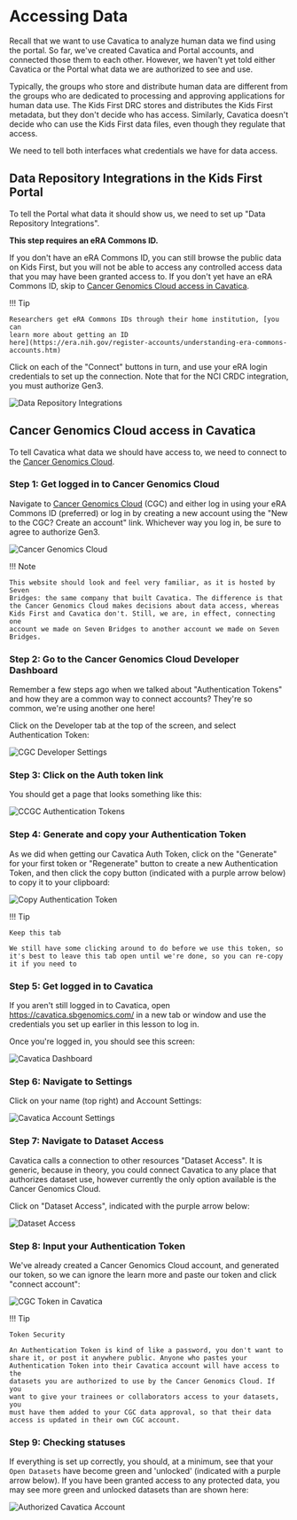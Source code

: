 # Accessing Data

Recall that we want to use Cavatica to analyze human data we find using
the portal. So far, we've created Cavatica and Portal accounts, and
connected those them to each other. However, we haven't yet told either
Cavatica or the Portal what data we are authorized to see and use.

Typically, the groups who store and distribute human data are different
from the groups who are dedicated to processing and approving
applications for human data use. The Kids First DRC stores and distributes the Kids First metadata, but they don't decide who has access. Similarly, Cavatica doesn't decide who can use the Kids First data files, even though they regulate that access.

We need to tell both interfaces what credentials we have for data access.

## Data Repository Integrations in the Kids First Portal

To tell the Portal what data it should show us, we need to set up "Data
Repository Integrations".

**This step requires an eRA Commons ID.**

If you don't have an eRA Commons ID,
you can still browse the public data on Kids First, but you will not
be able to access any controlled access data that you may have been
granted access to. If you don't yet have an eRA Commons ID, skip to
[Cancer Genomics Cloud access in Cavatica](https://cfde-training-and-engagement.readthedocs-hosted.com/en/preview/Kids-First/Setting-up-your-KF-Portal-Permissions/KF_4_AccessingData/#cancer-genomics-cloud-access-in-cavatica).

!!! Tip

    Researchers get eRA Commons IDs through their home institution, [you can
    learn more about getting an ID
    here](https://era.nih.gov/register-accounts/understanding-era-commons-accounts.htm)

Click on each of the "Connect" buttons in turn, and use your
eRA login credentials to set up the connection. Note that for the NCI
CRDC integration, you must authorize Gen3.

![Data Repository Integrations](../images-kf/KidsFirstPortal_10.png "Data Repository Integrations")

## Cancer Genomics Cloud access in Cavatica

To tell Cavatica what data we should have access to, we need to connect
to the [Cancer Genomics Cloud](http://www.cancergenomicscloud.org/).

### Step 1: Get logged in to Cancer Genomics Cloud

Navigate to [Cancer Genomics Cloud](http://www.cancergenomicscloud.org/) (CGC)
and either log in using your eRA Commons ID (preferred) or log in by
creating a new account using the "New to the CGC? Create an
account" link. Whichever way you log in, be sure to agree to
authorize Gen3.

![Cancer Genomics Cloud](../images-kf/CGC_1.png "Cancer Genomics Cloud")

!!! Note

    This website should look and feel very familiar, as it is hosted by Seven
    Bridges: the same company that built Cavatica. The difference is that
    the Cancer Genomics Cloud makes decisions about data access, whereas
    Kids First and Cavatica don't. Still, we are, in effect, connecting one
    account we made on Seven Bridges to another account we made on Seven
    Bridges.

### Step 2: Go to the Cancer Genomics Cloud Developer Dashboard

Remember a few steps ago when we talked about "Authentication Tokens"
and how they are a common way to connect accounts? They're so common,
we're using another one here!

Click on the Developer tab at the top of the screen, and select
Authentication Token:

![CGC Developer Settings](../images-kf/CGC_2.png "CGC Developer Settings")

### Step 3: Click on the Auth token link

You should get a page that looks something like this:

![CCGC Authentication Tokens](../images-kf/CGC_5.png "CCGC Authentication Tokens")

### Step 4: Generate and copy your Authentication Token

As we did when getting our Cavatica Auth Token, click on the
"Generate" for your first token or "Regenerate" button to create a new Authentication Token,
and then click the copy button (indicated with a purple arrow below) to
copy it to your clipboard:

![Copy Authentication Token](../images-kf/CGC_6.png "Copy Authentication Token")

!!! Tip

    Keep this tab

    We still have some clicking around to do before we use this token, so
    it's best to leave this tab open until we're done, so you can re-copy
    it if you need to


### Step 5: Get logged in to Cavatica

If you aren't still logged in to Cavatica, open
<https://cavatica.sbgenomics.com/> in a new tab or window and use the
credentials you set up earlier in this lesson to log in.

Once you're logged in, you should see this screen:

![Cavatica Dashboard](../images-kf/Cavatica_7.png "Cavatica Dashboard")

### Step 6: Navigate to Settings

Click on your name (top right) and Account Settings:

![Cavatica Account Settings](../images-kf/Cavatica_8.png "Cavatica Account Settings")

### Step 7: Navigate to Dataset Access

Cavatica calls a connection to other resources "Dataset Access". It is
generic, because in theory, you could connect Cavatica to any place that
authorizes dataset use, however currently the only option available is
the Cancer Genomics Cloud.

Click on "Dataset Access", indicated with the purple arrow below:

![Dataset Access](../images-kf/Cavatica_9.png "Dataset Access")

### Step 8: Input your Authentication Token

We've already created a Cancer Genomics Cloud account, and generated
our token, so we can ignore the learn more and paste our token and click
"connect account":

![CGC Token in Cavatica](../images-kf/Cavatica_10.png "CGC Token in Cavatica")

!!! Tip

    Token Security

    An Authentication Token is kind of like a password, you don't want to
    share it, or post it anywhere public. Anyone who pastes your
    Authentication Token into their Cavatica account will have access to the
    datasets you are authorized to use by the Cancer Genomics Cloud. If you
    want to give your trainees or collaborators access to your datasets, you
    must have them added to your CGC data approval, so that their data
    access is updated in their own CGC account.


### Step 9: Checking statuses

If everything is set up correctly, you should, at a minimum, see that
your `Open Datasets` have become green and 'unlocked'
(indicated with a purple arrow below). If you have been granted access
to any protected data, you may see more green and unlocked datasets than
are shown here:

![Authorized Cavatica Account](../images-kf/Cavatica_11.png "Authorized Cavatica Account")
